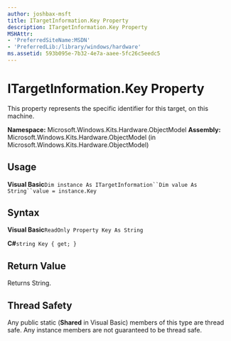 ```yaml
---
author: joshbax-msft
title: ITargetInformation.Key Property
description: ITargetInformation.Key Property
MSHAttr:
- 'PreferredSiteName:MSDN'
- 'PreferredLib:/library/windows/hardware'
ms.assetid: 593b095e-7b32-4e7a-aaee-5fc26c5eedc5
---
```


# ITargetInformation.Key Property


This property represents the specific identifier for this target, on this machine.

**Namespace:** Microsoft.Windows.Kits.Hardware.ObjectModel **Assembly:** Microsoft.Windows.Kits.Hardware.ObjectModel (in Microsoft.Windows.Kits.Hardware.ObjectModel)

## Usage


**Visual Basic**`Dim instance As ITargetInformation``Dim value As String``value = instance.Key`

## Syntax


**Visual Basic**`ReadOnly Property Key As String`           

**C#**`string Key { get; }`

## Return Value


Returns String.

## Thread Safety


Any public static (**Shared** in Visual Basic) members of this type are thread safe. Any instance members are not guaranteed to be thread safe.

 

 






